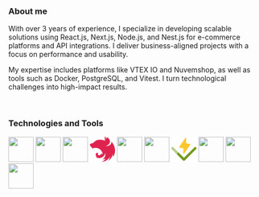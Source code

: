 ### About me

With over 3 years of experience, I specialize in developing scalable solutions using React.js, Next.js, Node.js, and Nest.js for e-commerce platforms and API integrations. I deliver business-aligned projects with a focus on performance and usability.

My expertise includes platforms like VTEX IO and Nuvemshop, as well as tools such as Docker, PostgreSQL, and Vitest. I turn technological challenges into high-impact results.

<br>

<h3>Technologies and Tools</h3>

<div>
  <a href="https://react.dev/"><img src="https://cdn.jsdelivr.net/gh/devicons/devicon@latest/icons/react/react-original.svg" width="50px" height="50px" /></a>
  <a href="https://nextjs.org/"><img src="https://cdn.jsdelivr.net/gh/devicons/devicon@latest/icons/nextjs/nextjs-original.svg" width="50px" height="50px" /></a>
  <a href="https://nodejs.org/en"><img src="https://cdn.jsdelivr.net/gh/devicons/devicon@latest/icons/nodejs/nodejs-plain.svg" width="50px" height="50px" /></a>
  <a href="https://nestjs.com/"><img src="https://raw.githubusercontent.com/devicons/devicon/master/icons/nestjs/nestjs-plain.svg" width="50px" height="50px" /></a>
  <a href="https://www.typescriptlang.org/"><img src="https://cdn.jsdelivr.net/gh/devicons/devicon@latest/icons/typescript/typescript-original.svg" width="50px" height="50px" /></a>
  <a href="https://developer.mozilla.org/en-US/docs/Web/JavaScript"><img src="https://cdn.jsdelivr.net/gh/devicons/devicon@latest/icons/javascript/javascript-original.svg" width="50px" height="50px" /></a>
  <a href="https://vitest.dev/"><img src="https://raw.githubusercontent.com/devicons/devicon/master/icons/vitest/vitest-original.svg" width="50px" height="50px" /></a>
  <a href="https://www.docker.com/"><img src="https://cdn.jsdelivr.net/gh/devicons/devicon@latest/icons/docker/docker-original.svg" width="50px" height="50px" /></a>
  <a href="https://www.postgresql.org/"><img src="https://cdn.jsdelivr.net/gh/devicons/devicon@latest/icons/postgresql/postgresql-original.svg" width="50px" height="50px" /></a>
  <a href="https://www.sqlite.org/"><img src="https://cdn.jsdelivr.net/gh/devicons/devicon@latest/icons/sqlite/sqlite-original.svg" width="50px" height="50px" /></a>
</div>
